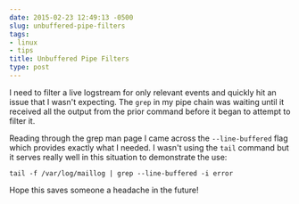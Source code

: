 ```yaml
---
date: 2015-02-23 12:49:13 -0500
slug: unbuffered-pipe-filters
tags:
- linux
- tips
title: Unbuffered Pipe Filters
type: post
---
```


I need to filter a live logstream for only relevant events and quickly hit an
issue that I wasn't expecting. The `grep` in my pipe chain was waiting until it
received all the output from the prior command before it began to attempt to
filter it.

Reading through the grep man page I came across the `--line-buffered` flag
which provides exactly what I needed. I wasn't using the `tail` command but it
serves really well in this situation to demonstrate the use:

```
tail -f /var/log/maillog | grep --line-buffered -i error
```

Hope this saves someone a headache in the future!
